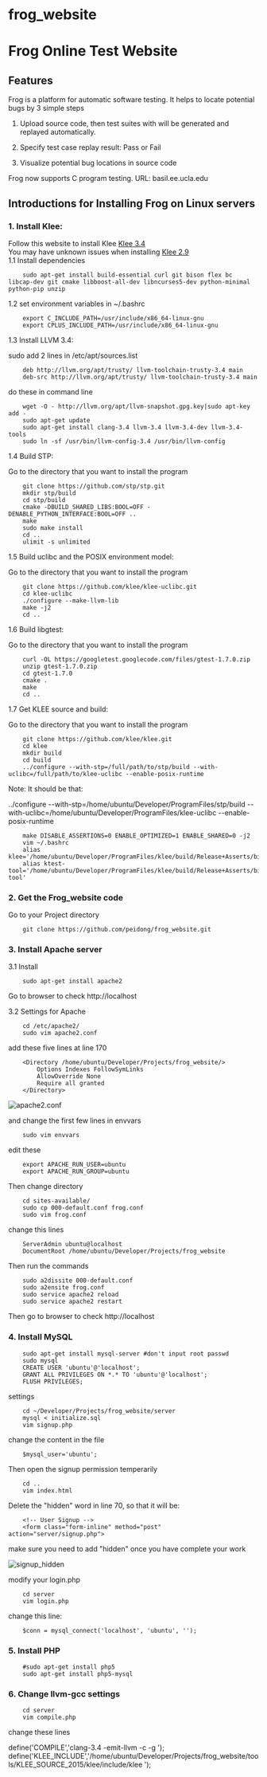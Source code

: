 # frog_website
Frog Online Test Website
===============================

Features
---------------------------

Frog is a platform for automatic software testing. It helps to locate potential bugs by 3 simple steps

1. Upload source code, then test suites with will be generated and replayed automatically.

2. Specify test case replay result: Pass or Fail

3. Visualize potential bug locations in source code

Frog now supports C program testing.
URL: basil.ee.ucla.edu

Introductions for Installing Frog on Linux servers
----------------------------
### 1. Install Klee:
Follow this website to install Klee [Klee 3.4](http://klee.github.io/experimental/)<br />
You may have unknown issues when installing [Klee 2.9](http://klee.github.io/getting-started/)<br />
1.1 Install dependencies

        sudo apt-get install build-essential curl git bison flex bc libcap-dev git cmake libboost-all-dev libncurses5-dev python-minimal python-pip unzip

1.2 set environment variables in ~/.bashrc

        export C_INCLUDE_PATH=/usr/include/x86_64-linux-gnu
        export CPLUS_INCLUDE_PATH=/usr/include/x86_64-linux-gnu

1.3 Install LLVM 3.4:

sudo add 2 lines in /etc/apt/sources.list

        deb http://llvm.org/apt/trusty/ llvm-toolchain-trusty-3.4 main  
        deb-src http://llvm.org/apt/trusty/ llvm-toolchain-trusty-3.4 main

do these in command line

        wget -O - http://llvm.org/apt/llvm-snapshot.gpg.key|sudo apt-key add -
        sudo apt-get update
        sudo apt-get install clang-3.4 llvm-3.4 llvm-3.4-dev llvm-3.4-tools
        sudo ln -sf /usr/bin/llvm-config-3.4 /usr/bin/llvm-config

1.4 Build STP:
        
Go to the directory that you want to install the program
        
        git clone https://github.com/stp/stp.git
        mkdir stp/build
        cd stp/build
        cmake -DBUILD_SHARED_LIBS:BOOL=OFF -DENABLE_PYTHON_INTERFACE:BOOL=OFF ..
        make
        sudo make install
        cd ..
        ulimit -s unlimited

1.5 Build uclibc and the POSIX environment model:

Go to the directory that you want to install the program

        git clone https://github.com/klee/klee-uclibc.git
        cd klee-uclibc
        ./configure --make-llvm-lib
        make -j2
        cd ..

1.6 Build libgtest:

Go to the directory that you want to install the program

        curl -OL https://googletest.googlecode.com/files/gtest-1.7.0.zip
        unzip gtest-1.7.0.zip
        cd gtest-1.7.0
        cmake .
        make
        cd ..

1.7 Get KLEE source and build:

Go to the directory that you want to install the program

        git clone https://github.com/klee/klee.git
        cd klee
        mkdir build
        cd build
        ../configure --with-stp=/full/path/to/stp/build --with-uclibc=/full/path/to/klee-uclibc --enable-posix-runtime

Note: It should be that:

../configure --with-stp=/home/ubuntu/Developer/ProgramFiles/stp/build --with-uclibc=/home/ubuntu/Developer/ProgramFiles/klee-uclibc --enable-posix-runtime

        make DISABLE_ASSERTIONS=0 ENABLE_OPTIMIZED=1 ENABLE_SHARED=0 -j2
        vim ~/.bashrc
        alias klee='/home/ubuntu/Developer/ProgramFiles/klee/build/Release+Asserts/bin/klee'
        alias ktest-tool='/home/ubuntu/Developer/ProgramFiles/klee/build/Release+Asserts/bin/ktest-tool'    

### 2. Get the Frog_website code

Go to your Project directory

        git clone https://github.com/peidong/frog_website.git

### 3. Install Apache server

3.1 Install

        sudo apt-get install apache2
        
Go to browser to check http://localhost

3.2 Settings for Apache

        cd /etc/apache2/
        sudo vim apache2.conf

add these five lines at line 170

        <Directory /home/ubuntu/Developer/Projects/frog_website/>
	        Options Indexes FollowSymLinks
	        AllowOverride None
	        Require all granted
        </Directory>

![apache2.conf](https://raw.githubusercontent.com/peidong/frog_website/master/doc/photos/apache2.conf.png)

and change the first few lines in envvars

        sudo vim envvars

edit these

        export APACHE_RUN_USER=ubuntu
        export APACHE_RUN_GROUP=ubuntu

Then change directory        

        cd sites-available/
        sudo cp 000-default.conf frog.conf 
        sudo vim frog.conf

change this lines

        ServerAdmin ubuntu@localhost
        DocumentRoot /home/ubuntu/Developer/Projects/frog_website

Then run the commands

        sudo a2dissite 000-default.conf
        sudo a2ensite frog.conf
        sudo service apache2 reload
        sudo service apache2 restart

Then go to browser to check http://localhost

### 4. Install MySQL

        sudo apt-get install mysql-server #don't input root passwd
        sudo mysql
        CREATE USER 'ubuntu'@'localhost';
        GRANT ALL PRIVILEGES ON *.* TO 'ubuntu'@'localhost';
        FLUSH PRIVILEGES;

settings

        cd ~/Developer/Projects/frog_website/server
        mysql < initialize.sql
        vim signup.php

change the content in the file

        $mysql_user='ubuntu';        

Then open the signup permission temperarily

        cd ..
        vim index.html

Delete the "hidden" word in line 70, so that it will be:

        <!-- User Signup -->
        <form class="form-inline" method="post" action="server/signup.php">        

make sure you need to add "hidden" once you have complete your work

![signup_hidden](https://raw.githubusercontent.com/peidong/frog_website/master/doc/photos/signup_hidden.png)

modify your login.php

        cd server
        vim login.php

change this line:

        $conn = mysql_connect('localhost', 'ubuntu', '');        


### 5. Install PHP

        #sudo apt-get install php5
        sudo apt-get install php5-mysql

### 6. Change llvm-gcc settings

        cd server
        vim compile.php

change these lines

define('COMPILE','clang-3.4 -emit-llvm -c -g '); 
define('KLEE_INCLUDE','/home/ubuntu/Developer/Projects/frog_website/tools/KLEE_SOURCE_2015/klee/include/klee ');
